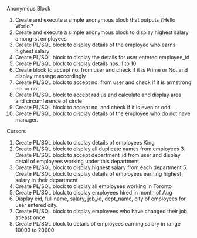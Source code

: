 Anonymous Block
1. Create and execute a simple anonymous block that outputs ?Hello World.?
2. Create and execute a simple anonymous block to display highest salary among-st employees
3. Create PL/SQL block to display details of the employee who earns highest salary
4. Create PL/SQL block to display the details for user entered employee_id
5. Create PL/SQL block to display details nos. 1 to 10
6. Create block to accept no. from user and check if it is Prime or Not and display message accordingly
7. Create PL/SQL block to accept no. from user and check if it is armstrong no. or not
8. Create PL/SQL block to accept radius and calculate and display area and circumference of circle
9. Create PL/SQL block to accept no. and check if it is even or odd
10. Create PL/SQL block to display details of the employee who do not have manager.

Cursors
1. Create PL/SQL block to display details of employees King
2. Create PL/SQL block to display all duplicate names from employees 3. Create PL/SQL block to accept department_id from user and display detail of employees working under this department.
4. Create PL/SQL block to display highest salary from each department 5. Create PL/SQL block to display details of employees earning highest salary in their department
6. Create PL/SQL block to display all employees working in Toronto
7. Create PL/SQL block to display employees hired in month of Aug
8. Display eid, full name, salary, job_id, dept_name, city of employees for user entered city.
9. Create PL/SQL block to display employees who have changed their job atleast once
10. Create PL/SQL block to details of employees earning salary in range 10000 to 20000